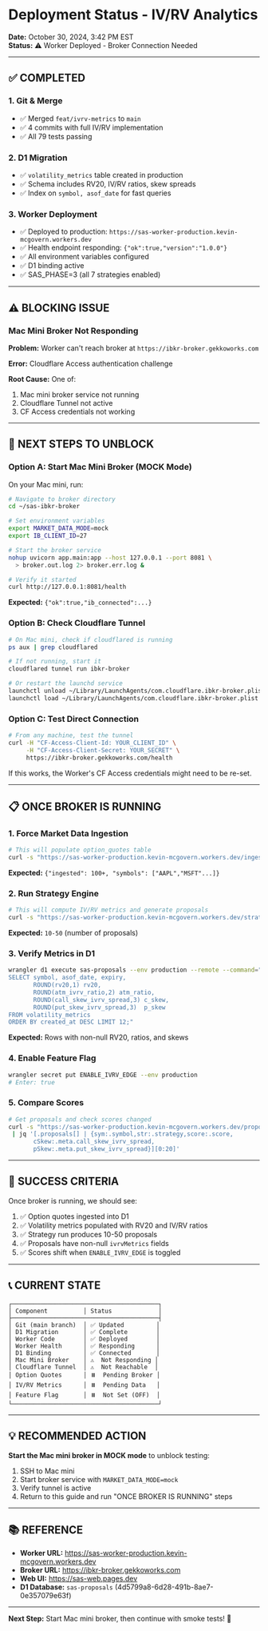# Deployment Status - IV/RV Analytics

**Date:** October 30, 2024, 3:42 PM EST  
**Status:** ⚠️ Worker Deployed - Broker Connection Needed

---

## ✅ COMPLETED

### 1. Git & Merge
- ✅ Merged `feat/ivrv-metrics` to `main`
- ✅ 4 commits with full IV/RV implementation
- ✅ All 79 tests passing

### 2. D1 Migration
- ✅ `volatility_metrics` table created in production
- ✅ Schema includes RV20, IV/RV ratios, skew spreads
- ✅ Index on `symbol, asof_date` for fast queries

### 3. Worker Deployment
- ✅ Deployed to production: `https://sas-worker-production.kevin-mcgovern.workers.dev`
- ✅ Health endpoint responding: `{"ok":true,"version":"1.0.0"}`
- ✅ All environment variables configured
- ✅ D1 binding active
- ✅ SAS_PHASE=3 (all 7 strategies enabled)

---

## ⚠️ BLOCKING ISSUE

### Mac Mini Broker Not Responding

**Problem:** Worker can't reach broker at `https://ibkr-broker.gekkoworks.com`

**Error:** Cloudflare Access authentication challenge

**Root Cause:** One of:
1. Mac mini broker service not running
2. Cloudflare Tunnel not active
3. CF Access credentials not working

---

## 🔧 NEXT STEPS TO UNBLOCK

### Option A: Start Mac Mini Broker (MOCK Mode)

On your Mac mini, run:

```bash
# Navigate to broker directory
cd ~/sas-ibkr-broker

# Set environment variables
export MARKET_DATA_MODE=mock
export IB_CLIENT_ID=27

# Start the broker service
nohup uvicorn app.main:app --host 127.0.0.1 --port 8081 \
  > broker.out.log 2> broker.err.log &

# Verify it started
curl http://127.0.0.1:8081/health
```

**Expected:** `{"ok":true,"ib_connected":...}`

### Option B: Check Cloudflare Tunnel

```bash
# On Mac mini, check if cloudflared is running
ps aux | grep cloudflared

# If not running, start it
cloudflared tunnel run ibkr-broker

# Or restart the launchd service
launchctl unload ~/Library/LaunchAgents/com.cloudflare.ibkr-broker.plist
launchctl load ~/Library/LaunchAgents/com.cloudflare.ibkr-broker.plist
```

### Option C: Test Direct Connection

```bash
# From any machine, test the tunnel
curl -H "CF-Access-Client-Id: YOUR_CLIENT_ID" \
     -H "CF-Access-Client-Secret: YOUR_SECRET" \
     https://ibkr-broker.gekkoworks.com/health
```

If this works, the Worker's CF Access credentials might need to be re-set.

---

## 📋 ONCE BROKER IS RUNNING

### 1. Force Market Data Ingestion

```bash
# This will populate option_quotes table
curl -s "https://sas-worker-production.kevin-mcgovern.workers.dev/ingest/options" | jq
```

**Expected:** `{"ingested": 100+, "symbols": ["AAPL","MSFT"...]}`

### 2. Run Strategy Engine

```bash
# This will compute IV/RV metrics and generate proposals
curl -s "https://sas-worker-production.kevin-mcgovern.workers.dev/strategy/run?force=true" | jq '.count'
```

**Expected:** `10-50` (number of proposals)

### 3. Verify Metrics in D1

```bash
wrangler d1 execute sas-proposals --env production --remote --command="
SELECT symbol, asof_date, expiry,
       ROUND(rv20,1) rv20,
       ROUND(atm_ivrv_ratio,2) atm_ratio,
       ROUND(call_skew_ivrv_spread,3) c_skew,
       ROUND(put_skew_ivrv_spread,3)  p_skew
FROM volatility_metrics
ORDER BY created_at DESC LIMIT 12;"
```

**Expected:** Rows with non-null RV20, ratios, and skews

### 4. Enable Feature Flag

```bash
wrangler secret put ENABLE_IVRV_EDGE --env production
# Enter: true
```

### 5. Compare Scores

```bash
# Get proposals and check scores changed
curl -s "https://sas-worker-production.kevin-mcgovern.workers.dev/proposals" \
 | jq '[.proposals[] | {sym:.symbol,str:.strategy,score:.score,
       cSkew:.meta.call_skew_ivrv_spread,
       pSkew:.meta.put_skew_ivrv_spread}][0:20]'
```

---

## 🎯 SUCCESS CRITERIA

Once broker is running, we should see:

1. ✅ Option quotes ingested into D1
2. ✅ Volatility metrics populated with RV20 and IV/RV ratios
3. ✅ Strategy run produces 10-50 proposals
4. ✅ Proposals have non-null `ivrvMetrics` fields
5. ✅ Scores shift when `ENABLE_IVRV_EDGE` is toggled

---

## 📞 CURRENT STATE

```
┌─────────────────────────────────────────┐
│ Component          │ Status             │
├─────────────────────────────────────────┤
│ Git (main branch)  │ ✅ Updated         │
│ D1 Migration       │ ✅ Complete        │
│ Worker Code        │ ✅ Deployed        │
│ Worker Health      │ ✅ Responding      │
│ D1 Binding         │ ✅ Connected       │
│ Mac Mini Broker    │ ⚠️  Not Responding │
│ Cloudflare Tunnel  │ ⚠️  Not Reachable  │
│ Option Quotes      │ ⏸️  Pending Broker │
│ IV/RV Metrics      │ ⏸️  Pending Data   │
│ Feature Flag       │ ⏸️  Not Set (OFF)  │
└─────────────────────────────────────────┘
```

---

## 💡 RECOMMENDED ACTION

**Start the Mac mini broker in MOCK mode** to unblock testing:

1. SSH to Mac mini
2. Start broker service with `MARKET_DATA_MODE=mock`
3. Verify tunnel is active
4. Return to this guide and run "ONCE BROKER IS RUNNING" steps

---

## 📚 REFERENCE

- **Worker URL:** https://sas-worker-production.kevin-mcgovern.workers.dev
- **Broker URL:** https://ibkr-broker.gekkoworks.com
- **Web UI:** https://sas-web.pages.dev
- **D1 Database:** `sas-proposals` (4d5799a8-6d28-491b-8ae7-0e357079e63f)

---

**Next Step:** Start Mac mini broker, then continue with smoke tests! 🚀

